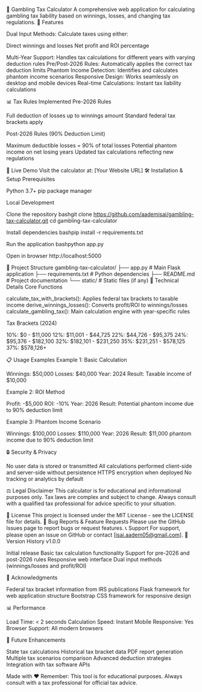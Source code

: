 🎲 Gambling Tax Calculator
A comprehensive web application for calculating gambling tax liability based on winnings, losses, and changing tax regulations.
🌟 Features

Dual Input Methods: Calculate taxes using either:

Direct winnings and losses
Net profit and ROI percentage


Multi-Year Support: Handles tax calculations for different years with varying deduction rules
Pre/Post-2026 Rules: Automatically applies the correct tax deduction limits
Phantom Income Detection: Identifies and calculates phantom income scenarios
Responsive Design: Works seamlessly on desktop and mobile devices
Real-time Calculations: Instant tax liability calculations

📊 Tax Rules Implemented
Pre-2026 Rules

Full deduction of losses up to winnings amount
Standard federal tax brackets apply

Post-2026 Rules (90% Deduction Limit)

Maximum deductible losses = 90% of total losses
Potential phantom income on net losing years
Updated tax calculations reflecting new regulations

🚀 Live Demo
Visit the calculator at: [Your Website URL]
🛠️ Installation & Setup
Prerequisites

Python 3.7+
pip package manager

Local Development

Clone the repository
bashgit clone https://github.com/aademisai/gambling-tax-calculator.git
cd gambling-tax-calculator

Install dependencies
bashpip install -r requirements.txt

Run the application
bashpython app.py

Open in browser
http://localhost:5000


📁 Project Structure
gambling-tax-calculator/
├── app.py              # Main Flask application
├── requirements.txt    # Python dependencies
├── README.md          # Project documentation
└── static/            # Static files (if any)
🔧 Technical Details
Core Functions

calculate_tax_with_brackets(): Applies federal tax brackets to taxable income
derive_winnings_losses(): Converts profit/ROI to winnings/losses
calculate_gambling_tax(): Main calculation engine with year-specific rules

Tax Brackets (2024)

10%: $0 - $11,000
12%: $11,001 - $44,725
22%: $44,726 - $95,375
24%: $95,376 - $182,100
32%: $182,101 - $231,250
35%: $231,251 - $578,125
37%: $578,126+

📋 Usage Examples
Example 1: Basic Calculation

Winnings: $50,000
Losses: $40,000
Year: 2024
Result: Taxable income of $10,000

Example 2: ROI Method

Profit: -$5,000
ROI: -10%
Year: 2026
Result: Potential phantom income due to 90% deduction limit

Example 3: Phantom Income Scenario

Winnings: $100,000
Losses: $110,000
Year: 2026
Result: $11,000 phantom income due to 90% deduction limit

🔒 Security & Privacy

No user data is stored or transmitted
All calculations performed client-side and server-side without persistence
HTTPS encryption when deployed
No tracking or analytics by default

⚖️ Legal Disclaimer
This calculator is for educational and informational purposes only. Tax laws are complex and subject to change. Always consult with a qualified tax professional for advice specific to your situation.

📝 License
This project is licensed under the MIT License - see the LICENSE file for details.
🐛 Bug Reports & Feature Requests
Please use the GitHub Issues page to report bugs or request features.
📞 Support
For support, please open an issue on GitHub or contact [isai.aadem05@gmail.com].
🔄 Version History
v1.0.0

Initial release
Basic tax calculation functionality
Support for pre-2026 and post-2026 rules
Responsive web interface
Dual input methods (winnings/losses and profit/ROI)

🙏 Acknowledgments

Federal tax bracket information from IRS publications
Flask framework for web application structure
Bootstrap CSS framework for responsive design

📊 Performance

Load Time: < 2 seconds
Calculation Speed: Instant
Mobile Responsive: Yes
Browser Support: All modern browsers

🔮 Future Enhancements

 State tax calculations
 Historical tax bracket data
 PDF report generation
 Multiple tax scenarios comparison
 Advanced deduction strategies
 Integration with tax software APIs


Made with ❤️
Remember: This tool is for educational purposes. Always consult with a tax professional for official tax advice.
